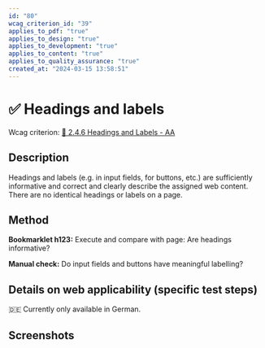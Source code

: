 ```yaml
---
id: "80"
wcag_criterion_id: "39"
applies_to_pdf: "true"
applies_to_design: "true"
applies_to_development: "true"
applies_to_content: "true"
applies_to_quality_assurance: "true"
created_at: "2024-03-15 13:58:51"
---
```


# ✅ Headings and labels

Wcag criterion: [📜 2.4.6 Headings and Labels - AA](..)

## Description

Headings and labels (e.g. in input fields, for buttons, etc.) are sufficiently informative and correct and clearly describe the assigned web content. There are no identical headings or labels on a page.

## Method

**Bookmarklet h123:** Execute and compare with page: Are headings informative?

**Manual check:** Do input fields and buttons have meaningful labelling?

## Details on web applicability (specific test steps)

🇩🇪 Currently only available in German.

## Screenshots

